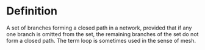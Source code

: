 # Definition

A set of branches forming a closed path in a network, provided that if
any one branch is omitted from the set, the remaining branches of the
set do not form a closed path. The term loop is sometimes used in the
sense of mesh.
